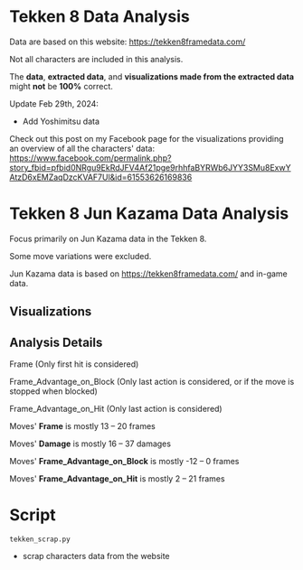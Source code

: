 # Tekken 8 Data Analysis
Data are based on this website: https://tekken8framedata.com/     

Not all characters are included in this analysis.    

The **data**, **extracted data**, and **visualizations made from the extracted data** might **not** be **100%** correct.

Update Feb 29th, 2024:
- Add Yoshimitsu data

Check out this post on my Facebook page for the visualizations providing an overview of all the characters' data:    
https://www.facebook.com/permalink.php?story_fbid=pfbid0NRgu9EkRdJFV4Af21pge9rhhfaBYRWb6JYY3SMu8ExwYAtzD6xEMZaqDzcKVAF7Ul&id=61553626169836  

# Tekken 8 Jun Kazama Data Analysis
Focus primarily on Jun Kazama data in the Tekken 8.   

Some move variations were excluded.

Jun Kazama data is based on https://tekken8framedata.com/ and in-game data. 

## Visualizations

## Analysis Details
Frame (Only first hit is considered)

Frame_Advantage_on_Block (Only last action is considered, or if the move is stopped when blocked)

Frame_Advantage_on_Hit (Only last action is considered)

Moves' **Frame** is mostly 13 – 20 frames

Moves' **Damage** is mostly 16 – 37 damages

Moves' **Frame_Advantage_on_Block** is mostly -12 – 0 frames

Moves' **Frame_Advantage_on_Hit** is mostly 2 – 21 frames



# Script
```tekken_scrap.py```
- scrap characters data from the website